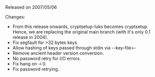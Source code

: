 Released on 2007/05/06

Changes:

  * From this release onwards, cryptsetup-luks becomes cryptsetup. Hence, we are replacing the original main branch (with it's only 0.1 release in 2004).
  * Fix segfault for >32 bytes keys
  * Allow hashing of keys passed through stdin via --key-file=-
  * Remove ancient header version conversion.
  * No password retry for I/O errors.
  * Fix hang on -i 0.
  * Fix password retrying.